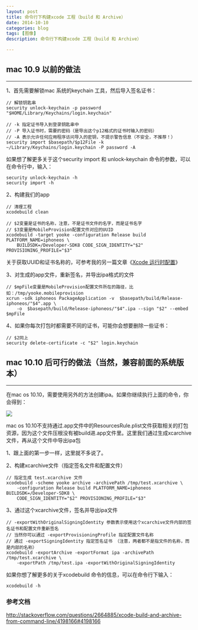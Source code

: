 ```yaml
---
layout: post
title: 命令行下构建xcode 工程（build 和 Archive）
date: 2014-10-10
categories: blog
tags: [图像]
description: 命令行下构建xcode 工程（build 和 Archive）

---
```


## mac 10.9 以前的做法

* * *

1、首先需要解锁mac 系统的keychain 工具，然后导入签名证书：

    // 解锁钥匙串
    security unlock-keychain -p password "$HOME/Library/Keychains/login.keychain" 
    
    // -k 指定证书导入到登录钥匙串中
    // -P 导入证书时，需要的密码（是导出这个p12格式的证书时输入的密码）
    // -A 表示允许任何应用程序访问导入的密钥，不提示警告信息（不安全，不推荐！）
    security import $basepath/$p12File -k ~/Library/Keychains/login.keychain -P password -A
    

如果想了解更多关于这个security import 和 unlock-keychain 命令的参数，可以在命令行中，输入：

    security unlock-keychain -h
    security import -h
    

2、构建我们的app

    // 清理工程
    xcodebuild clean 
    
    // $2变量是证书的名称，注意，不是证书文件的名字，而是证书名字
    // $3变量是MobileProvision配置文件对应的UUID
    xcodebuild -target yooke -configuration Release build PLATFORM_NAME=iphoneos \
        BUILDSDK=/Developer-SDK8 CODE_SIGN_IDENTITY="$2" PROVISIONING_PROFILE="$3"
    

关于获取UUID和证书名称的，可参考我的另一篇文章《[Xcode 运行时配置][1]》

3、对生成的app文件，重新签名，并导出ipa格式的文件

    // $mpFile变量是MobileProvision配置文件所在的路径，比如：/tmp/yooke.mobileprovision
    xcrun -sdk iphoneos PackageApplication -v  $basepath/build/Release-iphoneos/"$4".app \
        -o  $basepath/build/Release-iphoneos/"$4".ipa --sign "$2" --embed $mpFile
    

4、如果你每次打包时都需要不同的证书，可能你会想要删除一些证书：

    // $2同上
    security delete-certificate -c "$2" login.keychain
    

## mac 10.10 后可行的做法（当然，兼容前面的系统版本）

* * *

在mac os 10.10，需要使用另外的方法创建ipa。如果你继续执行上面的命令，你会得到：

![][2]

mac os 10.10不支持通过.app文件中的ResourcesRule.plist文件获取相关的打包资源，因为这个文件压根没有被build进.app文件里。这里我们通过生成xcarchive文件，再从这个文件中导出ipa包

1、跟上面的第一步一样，这里就不多说了。

2、构建xcarchive文件（指定签名文件和配置文件）

    // 指定生成 test.xcarchive 文件
    xcodebuild -scheme yooke archive -archivePath /tmp/test.xcarchive \
        -configuration Release build PLATFORM_NAME=iphoneos   BUILDSDK=/Developer-SDK8 \
        CODE_SIGN_IDENTITY="$2" PROVISIONING_PROFILE="$3"
    

3、通过这个xcarchive文件，签名并导出ipa文件

    // -exportWithOriginalSigningIdentity 参数表示使用这个xcarchive文件内部的签名证书和配置文件重新签名
    // 当然你可以通过 -exportProvisioningProfile 指定配置文件名称
    // 通过 -exportSigningIdentity 指定签名证书 （注意，两者都不是指文件的名称，而是内部的名称）
    xcodebuild -exportArchive -exportFormat ipa -archivePath /tmp/test.xcarchive \
        -exportPath /tmp/test.ipa -exportWithOriginalSigningIdentity
    

如果你想了解更多的关于xcodebuild 命令的信息，可以在命令行下输入：

    xcodebuild -h
    

### 参考文档

<http://stackoverflow.com/questions/2664885/xcode-build-and-archive-from-command-line/4198166#4198166>

 [1]: http://www.yming9.com/?p=62
 [2]: http://images.cnitblog.com/blog/406864/201410/281612302534401.png